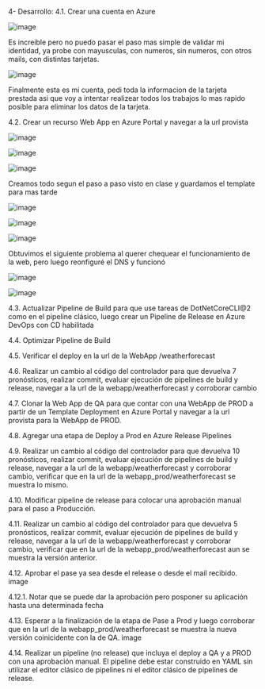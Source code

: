 4- Desarrollo:
4.1. Crear una cuenta en Azure

![image](https://github.com/user-attachments/assets/346dd8d3-ddd0-44b8-a9b6-34f9b9990a85)

Es increible pero no puedo pasar el paso mas simple de validar mi identidad, ya probe con mayusculas, con numeros, sin numeros, con otros mails, con distintas tarjetas.

![image](https://github.com/user-attachments/assets/b6e2ebd3-e6bc-49b3-85ee-483274a3fc22)

Finalmente esta es mi cuenta, pedi toda la informacion de la tarjeta prestada asi que voy a intentar realizear todos los trabajos lo mas rapido posible para eliminar los datos de la tarjeta.


4.2. Crear un recurso Web App en Azure Portal y navegar a la url provista

![image](https://github.com/user-attachments/assets/d3492b3e-c8d9-4d51-abd3-b91e94cf9690)

![image](https://github.com/user-attachments/assets/355d3a91-a765-45e5-bc05-5864a29d6a00)

![image](https://github.com/user-attachments/assets/945ad280-d3ac-432e-93ab-68f13c7b1bdd)

Creamos todo segun el paso a paso visto en clase y guardamos el template para mas tarde

![image](https://github.com/user-attachments/assets/05f1a95c-1928-45f4-9c43-71ab169332b1)

![image](https://github.com/user-attachments/assets/7b2cb7fe-3a1d-4999-87bb-f6564a0d87ba)

![image](https://github.com/user-attachments/assets/9bd9a87f-eae2-4727-bf4f-01dc2828440f)

Obtuvimos el siguiente problema al querer chequear el funcionamiento de la web, pero luego reonfiguré el DNS y funcionó

![image](https://github.com/user-attachments/assets/db91c838-4370-48ef-bca7-ab00a6a7dc22)

![image](https://github.com/user-attachments/assets/ee295692-d8da-4c2e-b9a5-9453be23fbb7)


4.3. Actualizar Pipeline de Build para que use tareas de DotNetCoreCLI@2 como en el pipeline clásico, luego crear un Pipeline de Release en Azure DevOps con CD habilitada



4.4. Optimizar Pipeline de Build

4.5. Verificar el deploy en la url de la WebApp /weatherforecast

4.6. Realizar un cambio al código del controlador para que devuelva 7 pronósticos, realizar commit, evaluar ejecución de pipelines de build y release, navegar a la url de la webapp/weatherforecast y corroborar cambio

4.7. Clonar la Web App de QA para que contar con una WebApp de PROD a partir de un Template Deployment en Azure Portal y navegar a la url provista para la WebApp de PROD.

4.8. Agregar una etapa de Deploy a Prod en Azure Release Pipelines

4.9. Realizar un cambio al código del controlador para que devuelva 10 pronósticos, realizar commit, evaluar ejecución de pipelines de build y release, navegar a la url de la webapp/weatherforecast y corroborar cambio, verificar que en la url de la webapp_prod/weatherforecast se muestra lo mismo.

4.10. Modificar pipeline de release para colocar una aprobación manual para el paso a Producción.

4.11. Realizar un cambio al código del controlador para que devuelva 5 pronósticos, realizar commit, evaluar ejecución de pipelines de build y release, navegar a la url de la webapp/weatherforecast y corroborar cambio, verificar que en la url de la webapp_prod/weatherforecast aun se muestra la versión anterior.

4.12. Aprobar el pase ya sea desde el release o desde el mail recibido. image

4.12.1. Notar que se puede dar la aprobación pero posponer su aplicación hasta una determinada fecha

4.13. Esperar a la finalización de la etapa de Pase a Prod y luego corroborar que en la url de la webapp_prod/weatherforecast se muestra la nueva versión coinicidente con la de QA. image

4.14. Realizar un pipeline (no release) que incluya el deploy a QA y a PROD con una aprobación manual. El pipeline debe estar construido en YAML sin utilizar el editor clásico de pipelines ni el editor clásico de pipelines de release.

